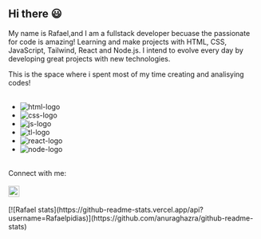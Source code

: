 ## Hi there :smiley:

My name is Rafael,and I am a fullstack developer becuase the passionate for code is amazing! Learning and make projects with HTML, CSS, JavaScript, Tailwind, React and Node.js. I intend to evolve every day by developing great projects with new technologies.

This is the space where i spent most of my time creating and analisying codes!
<br>
<br>
- <img src="https://img.shields.io/badge/HTML-FF4500?style=for-the-badge&logo=html5&logoColor=white" alt="html-logo"/>
- <img src="https://img.shields.io/badge/CSS-0000CD?&style=for-the-badge&logo=css3&logoColor=white" alt="css-logo"/>
- <img src="https://img.shields.io/badge/JavaScript-F7DF1E?style=for-the-badge&logo=javascript&logoColor=black" alt="js-logo"/>
- <img src="https://img.shields.io/badge/Tailwind_CSS-38B2AC?style=for-the-badge&logo=tailwind-css&logoColor=white" alt="tl-logo"/>
- <img src="https://img.shields.io/badge/react%20os-0088CC?style=for-the-badge&logo=reactos&logoColor=white" alt="react-logo"/>
- <img src="https://img.shields.io/badge/Node.js-43853D?style=for-the-badge&logo=node.js&logoColor=white" alt="node-logo"/>
<br>
Connect with me:
<br>
<br>
<a href="https://www.linkedin.com/in/rafael-pisani-dias/" target="_blank" rel="noopener noreferrer"><img width="22px" src="https://cdn.jsdelivr.net/npm/simple-icons@v3/icons/linkedin.svg" alt="lkdin-logo"/></a>
<br>
<br>
[![Rafael stats](https://github-readme-stats.vercel.app/api?username=Rafaelpidias)](https://github.com/anuraghazra/github-readme-stats)


